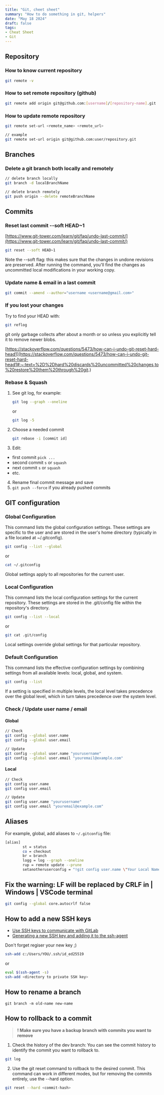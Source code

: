 ```yaml
---
title: "Git, cheet sheet"
summary: "How to do something in git, helpers"
date: "May 18 2024"
draft: false
tags:
- Cheat Sheet
- Git
---
```


## Repository

### How to know current repository

```bash
git remote -v
```

### How to set remote repository (github)

```bash
git remote add origin git@github.com:[username]/[repository-name].git
```

### How to update remote repository

```bash
git remote set-url <remote_name> <remote_url>

// example
git remote set-url origin git@github.com:user/repository.git
```


## Branches

### Delete a git branch both locally and remotely

```bash
// delete branch locally
git branch -d localBranchName

// delete branch remotely
git push origin --delete remoteBranchName
```

## Commits 
### Reset last commit --soft HEAD~1

[https://www.git-tower.com/learn/git/faq/undo-last-commit/](https://www.git-tower.com/learn/git/faq/undo-last-commit/)

```bash
git reset --soft HEAD~1
```

Note the --soft flag: this makes sure that the changes in undone revisions are preserved. After running the command, you'll find the changes as uncommitted local modifications in your working copy.

### Update name & email in a last commit

```bash
git commit --amend --author="username <username@gmail.com>"
```

### If you lost your changes

Try to find your HEAD with:
```bash
git reflog
```
git only garbage collects after about a month or so unless you explicitly tell it to remove newer blobs.

[https://stackoverflow.com/questions/5473/how-can-i-undo-git-reset-hard-head1](https://stackoverflow.com/questions/5473/how-can-i-undo-git-reset-hard-head1#:~:text=%2D%2Dhard%20discards%20uncommitted%20changes,to%20restore%20them%20through%20git.)

### Rebase & Squash

1. See git log, for example:
	```bash
	git log --graph --oneline
	``` 
	or
	```bash
	git log -5
	``` 
2. Choose a needed commit
	```bash
	git rebase -i [commit id]
	```

3. Edit: 
- first commit ```pick ...```
- second commit ```s``` or ```squash```
- next commit ```s``` or ```squash```
- etc.
4. Rename final commit message and save
5. ```git push --force``` if you already pushed commits

## GIT configuration

### Global Configuration
This command lists the global configuration settings. These settings are specific to the user and are stored in the user's home directory (typically in a file located at ~/.gitconfig).
```bash
git config --list --global
``` 
or
```bash
cat ~/.gitconfig
```
Global settings apply to all repositories for the current user.

### Local Configuration
This command lists the local configuration settings for the current repository. These settings are stored in the .git/config file within the repository's directory.

```bash
git config --list --local
```
or
```bash
git cat .git/config
```
Local settings override global settings for that particular repository.

### Default Configuration

This command lists the effective configuration settings by combining settings from all available levels: local, global, and system.

```bash
git config --list
```

If a setting is specified in multiple levels, the local level takes precedence over the global level, which in turn takes precedence over the system level.


### Check / Update user name / email

#### Global

```bash
// Check
git config --global user.name
git config --global user.email 

// Update
git config --global user.name "yourusername"
git config --global user.email "youremail@example.com"

```

#### Local

```bash
// Check 
git config user.name
git config user.email

// Update
git config user.name "yourusername"
git config user.email "youremail@example.com"
```


## Aliases

For example, global, add aliases to ```~/.gitconfig``` file:

```bash
[alias]
        st = status
        co = checkout
        br = branch
        logg = log --graph --oneline
        rup = remote update --prune
        setanotheruserconfig = "!git config user.name \"Your Local Name\" && git config user.email \"your.local.email@example.com\""
```

## Fix the warning: LF will be replaced by CRLF in <filename> | Windows | VSCode terminal
```bash
git config --global core.autocrlf false
```

## How to add a new SSH keys

- [Use SSH keys to communicate with GitLab](https://docs.gitlab.com/ee/user/ssh.html)
- [Generating a new SSH key and adding it to the ssh-agent](https://docs.github.com/en/authentication/connecting-to-github-with-ssh/generating-a-new-ssh-key-and-adding-it-to-the-ssh-agent)

Don't forget regiser your new key ;)
```bash
ssh-add c:/Users/YOU/.ssh/id_ed25519
```
or

```bash
eval $(ssh-agent -s)
ssh-add <directory to private SSH key>
```


## How to rename a branch

```git branch -m old-name new-name```

## How to rollback to a commit

> **! Make sure you have a backup branch with commits you want to remove**

1. Check the history of the dev branch: You can see the commit history to identify the commit you want to rollback to.
```bash
git log
```
2. Use the git reset command to rollback to the desired commit. This command can work in different modes, but for removing the commits entirely, use the --hard option.
```bash
git reset --hard <commit-hash>
```
